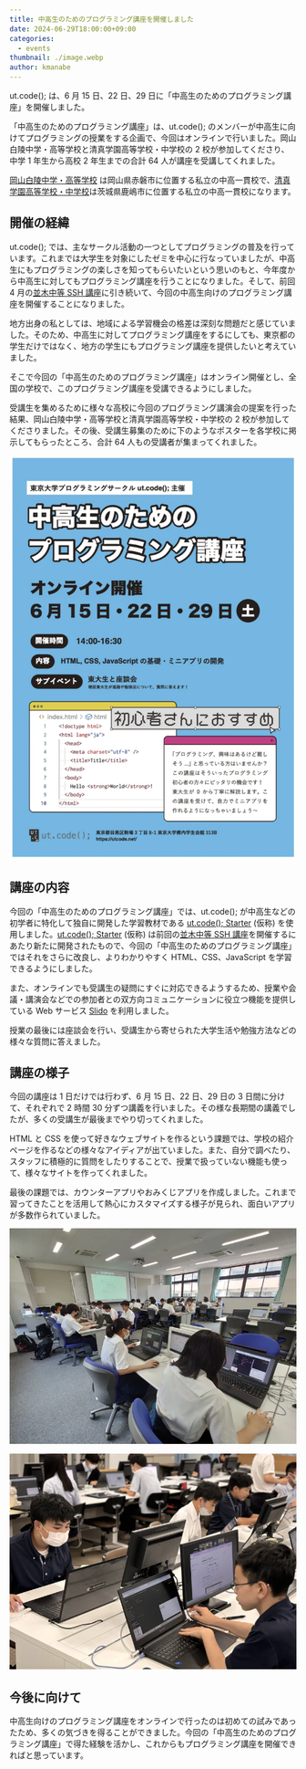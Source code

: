 ```yaml
---
title: 中高生のためのプログラミング講座を開催しました
date: 2024-06-29T18:00:00+09:00
categories:
  - events
thumbnail: ./image.webp
author: kmanabe
---
```


ut.code(); は、6 月 15 日、22 日、29 日に「中高生のためのプログラミング講座」を開催しました。

「中高生のためのプログラミング講座」は、ut.code(); のメンバーが中高生に向けてプログラミングの授業をする企画で、今回はオンラインで行いました。岡山白陵中学・高等学校と清真学園高等学校・中学校の 2 校が参加してくださり、中学 1 年生から高校 2 年生までの合計 64 人が講座を受講してくれました。

[岡山白陵中学・高等学校](https://www.okahaku.ed.jp/) は岡山県赤磐市に位置する私立の中高一貫校で、[清真学園高等学校・中学校](https://www.seishin-web.jp/)は茨城県鹿嶋市に位置する私立の中高一貫校になります。

## 開催の経緯

ut.code(); では、主なサークル活動の一つとしてプログラミングの普及を行っています。これまでは大学生を対象にしたゼミを中心に行なっていましたが、中高生にもプログラミングの楽しさを知ってもらいたいという思いのもと、今年度から中高生に対してもプログラミング講座を行うことになりました。そして、前回 4 月の[並木中等 SSH 講座](/articles/2024-namiki-secondary-school-ssh-seminar/)に引き続いて、今回の中高生向けのプログラミング講座を開催することになりました。

地方出身の私としては、地域による学習機会の格差は深刻な問題だと感じていました。そのため、中高生に対してプログラミング講座をするにしても、東京都の学生だけではなく、地方の学生にもプログラミング講座を提供したいと考えていました。

そこで今回の「中高生のためのプログラミング講座」はオンライン開催とし、全国の学校で、このプログラミング講座を受講できるようにしました。

受講生を集めるために様々な高校に今回のプログラミング講演会の提案を行った結果、岡山白陵中学・高等学校と清真学園高等学校・中学校の 2 校が参加してくださりました。その後、受講生募集のために下のようなポスターを各学校に掲示してもらったところ、合計 64 人もの受講者が集まってくれました。

![ポスター](./poster.webp)

## 講座の内容

今回の「中高生のためのプログラミング講座」では、ut.code(); が中高生などの初学者に特化して独自に開発した学習教材である [ut.code(); Starter](https://starter.utcode.net/) (仮称) を使用しました。[ut.code(); Starter](https://starter.utcode.net/) (仮称) は前回の[並木中等 SSH 講座](/articles/2024-namiki-secondary-school-ssh-seminar/)を開催するにあたり新たに開発されたもので、今回の「中高生のためのプログラミング講座」ではそれをさらに改良し、よりわかりやすく HTML、CSS、JavaScript を学習できるようにしました。

また、オンラインでも受講生の疑問にすぐに対応できるようするため、授業や会議・講演会などでの参加者との双方向コミュニケーションに役立つ機能を提供している Web サービス [Slido](https://www.slido.com/jp) を利用しました。

授業の最後には座談会を行い、受講生から寄せられた大学生活や勉強方法などの様々な質問に答えました。

## 講座の様子

今回の講座は 1 日だけでは行わず、6 月 15 日、22 日、29 日の 3 日間に分けて、それぞれで 2 時間 30 分ずつ講義を行いました。その様な長期間の講義でしたが、多くの受講生が最後までやり切ってくれました。

HTML と CSS を使って好きなウェブサイトを作るという課題では、学校の紹介ページを作るなどの様々なアイディアが出ていました。また、自分で調べたり、スタッフに積極的に質問をしたりすることで、授業で扱っていない機能も使って、様々なサイトを作ってくれました。

最後の課題では、カウンターアプリやおみくじアプリを作成しました。これまで習ってきたことを活用して熱心にカスタマイズする様子が見られ、面白いアプリが多数作られていました。

![岡山白陵の授業風景](./okahaku-student.webp)

![清真学園の授業風景](./seishin-student.webp)

## 今後に向けて

中高生向けのプログラミング講座をオンラインで行ったのは初めての試みであったため、多くの気づきを得ることができました。今回の「中高生のためのプログラミング講座」で得た経験を活かし、これからもプログラミング講座を開催できればと思っています。
